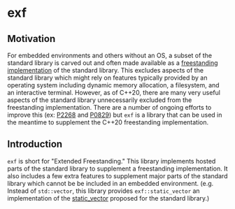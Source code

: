 # exf

## Motivation

For embedded environments and others without an OS, a subset of the standard library is carved out and often made available as a [freestanding implementation](https://en.cppreference.com/w/cpp/freestanding) of the standard library. This excludes aspects of the standard library which might rely on features typically provided by an operating system including dynamic memory allocation, a filesystem, and an interactive terminal. However, as of C++20, there are many very useful aspects of the standard library unnecessarily excluded from the freestanding implementation. There are a number of ongoing efforts to improve this (ex: [P2268](https://www.open-std.org/jtc1/sc22/wg21/docs/papers/2020/p2268r0.html) and [P0829](https://www.open-std.org/jtc1/sc22/wg21/docs/papers/2019/p0829r4.html)) but `exf` is a library that can be used in the meantime to supplement the C++20 freestanding implementation.

## Introduction

`exf` is short for "Extended Freestanding." This library implements hosted parts of the standard library to supplement a freestanding implementation. It also includes a few extra features to supplement major parts of the standard library which cannot be be included in an embedded environment. (e.g. Instead of `std::vector`, this library provides `exf::static_vector` an implementation of the [static_vector](http://www.open-std.org/jtc1/sc22/wg21/docs/papers/2018/p0843r2.html) proposed for the standard library.)
